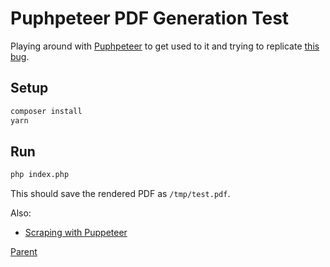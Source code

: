 # Puphpeteer PDF Generation Test

Playing around with [Puphpeteer](https://github.com/rialto-php/puphpeteer/) to get used to it and trying to replicate [this bug](https://github.com/rialto-php/puphpeteer/issues/82).

## Setup

```bash
composer install
yarn
```

## Run

```bash
php index.php
```

This should save the rendered PDF as ```/tmp/test.pdf```.

Also:

- [Scraping with Puppeteer](https://github.com/spekulatius/hacks/tree/master/puppeteer-web-scraper)

[Parent](../README.md)
